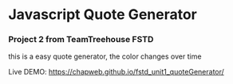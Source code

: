 # Javascript Quote Generator
### Project 2 from TeamTreehouse FSTD
this is a easy quote generator, the color changes over time

Live DEMO: https://chapweb.github.io/fstd_unit1_quoteGenerator/

